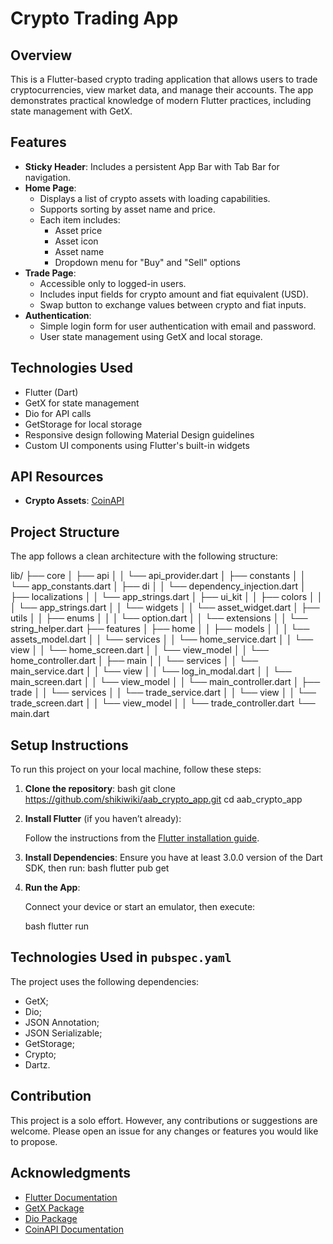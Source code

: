 # Crypto Trading App

## Overview

This is a Flutter-based crypto trading application that allows users to trade cryptocurrencies, view
market data, and manage their accounts. The app demonstrates practical knowledge of modern Flutter
practices, including state management with GetX.

## Features

- **Sticky Header**: Includes a persistent App Bar with Tab Bar for navigation.
- **Home Page**:
    - Displays a list of crypto assets with loading capabilities.
    - Supports sorting by asset name and price.
    - Each item includes:
        - Asset price
        - Asset icon
        - Asset name
        - Dropdown menu for "Buy" and "Sell" options
- **Trade Page**:
    - Accessible only to logged-in users.
    - Includes input fields for crypto amount and fiat equivalent (USD).
    - Swap button to exchange values between crypto and fiat inputs.
- **Authentication**:
    - Simple login form for user authentication with email and password.
    - User state management using GetX and local storage.

## Technologies Used

- Flutter (Dart)
- GetX for state management
- Dio for API calls
- GetStorage for local storage
- Responsive design following Material Design guidelines
- Custom UI components using Flutter's built-in widgets

## API Resources

- **Crypto Assets**: [CoinAPI](https://www.coinapi.io)

## Project Structure

The app follows a clean architecture with the following structure:

lib/
├── core
│ ├── api
│ │ └── api_provider.dart
│ ├── constants
│ │ └── app_constants.dart
│ ├── di
│ │ └── dependency_injection.dart
│ ├── localizations
│ │ └── app_strings.dart
│ ├── ui_kit
│ │ ├── colors
│ │ │ └── app_strings.dart
│ │ └── widgets
│ │ └── asset_widget.dart
│ ├── utils
│ │ ├── enums
│ │ │ └── option.dart
│ │ └── extensions
│ │ └── string_helper.dart
├── features
│ ├── home
│ │ ├── models
│ │ │ └── assets_model.dart
│ │ └── services
│ │ └── home_service.dart
│ │ └── view
│ │ └── home_screen.dart
│ │ └── view_model
│ │ └── home_controller.dart
│ ├── main
│ │ └── services
│ │ └── main_service.dart
│ │ └── view
│ │ └── log_in_modal.dart
│ │ └── main_screen.dart
│ │ └── view_model
│ │ └── main_controller.dart
│ ├── trade
│ │ └── services
│ │ └── trade_service.dart
│ │ └── view
│ │ └── trade_screen.dart
│ │ └── view_model
│ │ └── trade_controller.dart
└── main.dart

## Setup Instructions

To run this project on your local machine, follow these steps:

1. **Clone the repository**:
   bash
   git clone https://github.com/shikiwiki/aab_crypto_app.git
   cd aab_crypto_app

2. **Install Flutter** (if you haven’t already):

   Follow the instructions from
   the [Flutter installation guide](https://flutter.dev/docs/get-started/install).

3. **Install Dependencies**:
   Ensure you have at least 3.0.0 version of the Dart SDK, then run:
   bash
   flutter pub get

4. **Run the App**:

   Connect your device or start an emulator, then execute:

   bash
   flutter run

## Technologies Used in `pubspec.yaml`

The project uses the following dependencies:

* GetX;
* Dio;
* JSON Annotation;
* JSON Serializable;
* GetStorage;
* Crypto;
* Dartz.

## Contribution

This project is a solo effort. However, any contributions or suggestions are welcome. Please open an
issue for any changes or features you would like to propose.

## Acknowledgments

- [Flutter Documentation](https://flutter.dev/docs)
- [GetX Package](https://pub.dev/packages/get)
- [Dio Package](https://pub.dev/packages/dio)
- [CoinAPI Documentation](https://www.coinapi.io/docs)
